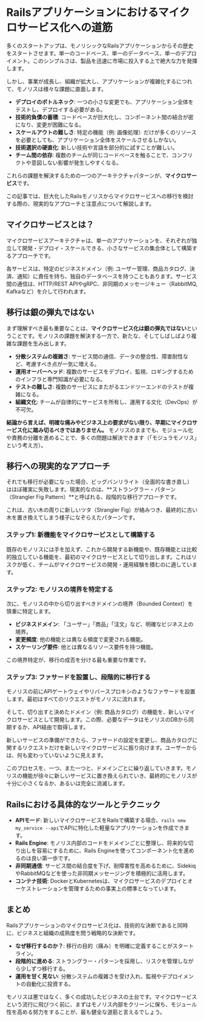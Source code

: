 # Railsアプリケーションにおけるマイクロサービス化への道筋

多くのスタートアップは、モノリシックなRailsアプリケーションからその歴史をスタートさせます。単一のコードベース、単一のデータベース、単一のデプロイメント。このシンプルさは、製品を迅速に市場に投入する上で絶大な力を発揮します。

しかし、事業が成長し、組織が拡大し、アプリケーションが複雑化するにつれて、モノリスは様々な課題に直面します。

- **デプロイのボトルネック**: 一つの小さな変更でも、アプリケーション全体をテストし、デプロイする必要がある。
- **技術的負債の蓄積**: コードベースが巨大化し、コンポーネント間の結合が密になり、変更が困難になる。
- **スケールアウトの難しさ**: 特定の機能（例: 画像処理）だけが多くのリソースを必要としても、アプリケーション全体をスケールさせるしかない。
- **技術選択の硬直化**: 新しい技術や言語を部分的に試すことが難しい。
- **チーム間の依存**: 複数のチームが同じコードベースを触ることで、コンフリクトや意図しない影響が発生しやすくなる。

これらの課題を解決するための一つのアーキテクチャパターンが、**マイクロサービス**です。

この記事では、巨大化したRailsモノリスからマイクロサービスへの移行を検討する際の、現実的なアプローチと注意点について解説します。

## マイクロサービスとは？

マイクロサービスアーキテクチャは、単一のアプリケーションを、それぞれが独立して開発・デプロイ・スケールできる、小さなサービスの集合体として構築するアプローチです。

各サービスは、特定のビジネスドメイン（例: ユーザー管理、商品カタログ、決済、通知）に責任を持ち、独自のデータベースを持つこともあります。サービス間の通信は、HTTP/REST APIやgRPC、非同期のメッセージキュー（RabbitMQ, Kafkaなど）を介して行われます。

## 移行は銀の弾丸ではない

まず理解すべき最も重要なことは、**マイクロサービス化は銀の弾丸ではない**ということです。モノリスの課題を解決する一方で、新たな、そしてしばしばより複雑な課題を生み出します。

- **分散システムの複雑さ**: サービス間の通信、データの整合性、障害耐性など、考慮すべき点が一気に増える。
- **運用オーバーヘッド**: 複数のサービスをデプロイ、監視、ロギングするためのインフラと専門知識が必要になる。
- **テストの難しさ**: 複数のサービスにまたがるエンドツーエンドのテストが複雑になる。
- **組織文化**: チームが自律的にサービスを所有し、運用する文化（DevOps）が不可欠。

**結論から言えば、明確な痛みやビジネス上の要求がない限り、早期にマイクロサービス化に踏み切るべきではありません。** モノリスのままでも、モジュール化や責務の分離を進めることで、多くの問題は解決できます（「モジュラモノリス」という考え方）。

## 移行への現実的なアプローチ

それでも移行が必要になった場合、ビッグバンリライト（全面的な書き直し）はほぼ確実に失敗します。現実的なのは、**ストラングラー・パターン（Strangler Fig Pattern）**と呼ばれる、段階的な移行アプローチです。

これは、古い木の周りに新しいツタ（Strangler Fig）が絡みつき、最終的に古い木を置き換えてしまう様子になぞらえたパターンです。

### ステップ1: 新機能をマイクロサービスとして構築する

既存のモノリスには手を加えず、これから開発する新機能や、既存機能とは比較的独立している機能を、最初のマイクロサービスとして切り出します。これはリスクが低く、チームがマイクロサービスの開発・運用経験を積むのに適しています。

### ステップ2: モノリスの境界を特定する

次に、モノリスの中から切り出すべきドメインの境界（Bounded Context）を慎重に特定します。

- **ビジネスドメイン**: 「ユーザー」「商品」「注文」など、明確なビジネス上の境界。
- **変更頻度**: 他の機能とは異なる頻度で変更される機能。
- **スケーリング要件**: 他とは異なるリソース要件を持つ機能。

この境界特定が、移行の成否を分ける最も重要な作業です。

### ステップ3: ファサードを設置し、段階的に移行する

モノリスの前にAPIゲートウェイやリバースプロキシのようなファサードを設置します。最初はすべてのリクエストがモノリスに流れます。

そして、切り出すと決めたドメイン（例: 商品カタログ）の機能を、新しいマイクロサービスとして開発します。この際、必要なデータはモノリスのDBから同期するか、API経由で取得します。

新しいサービスの準備ができたら、ファサードの設定を変更し、商品カタログに関するリクエストだけを新しいマイクロサービスに振り向けます。ユーザーからは、何も変わっていないように見えます。

このプロセスを、一つ、また一つと、ドメインごとに繰り返していきます。モノリスの機能が徐々に新しいサービスに置き換えられていき、最終的にモノリスが十分に小さくなるか、あるいは完全に消滅します。

## Railsにおける具体的なツールとテクニック

- **APIモード**: 新しいマイクロサービスをRailsで構築する場合、`rails new my_service --api`でAPIに特化した軽量なアプリケーションを作成できます。
- **Rails Engine**: モノリス内部のコードをドメインごとに整理し、将来的な切り出しを容易にするために、Rails Engineを使ってコンポーネント化を進めるのは良い第一歩です。
- **非同期通信**: サービス間の結合度を下げ、耐障害性を高めるために、SidekiqやRabbitMQなどを使った非同期メッセージングを積極的に活用します。
- **コンテナ技術**: DockerとKubernetesは、マイクロサービスのデプロイとオーケストレーションを管理するための事実上の標準となっています。

## まとめ

Railsアプリケーションのマイクロサービス化は、技術的な決断であると同時に、ビジネスと組織の成熟度を問う戦略的な決断です。

- **なぜ移行するのか？**: 移行の目的（痛み）を明確に定義することがスタートライン。
- **段階的に進める**: ストラングラー・パターンを採用し、リスクを管理しながら少しずつ移行する。
- **運用を甘く見ない**: 分散システムの複雑さを受け入れ、監視やデプロイメントの自動化に投資する。

モノリスは悪ではなく、多くの成功したビジネスの土台です。マイクロサービスという流行に飛びつく前に、まずはモノリス内部をクリーンに保ち、モジュール性を高める努力をすることが、最も健全な道筋と言えるでしょう。
